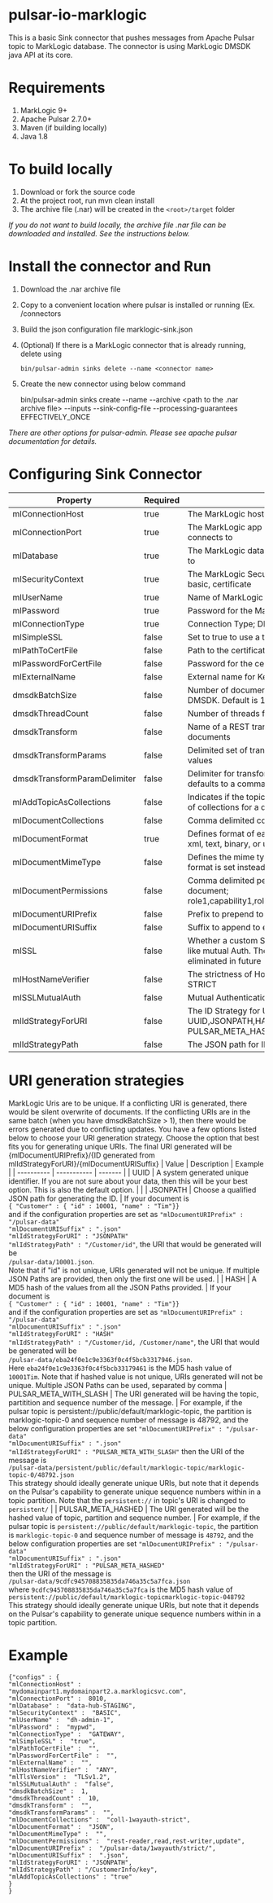 # pulsar-io-marklogic
This is a basic Sink connector that pushes messages from Apache Pulsar topic to MarkLogic database. The connector is using MarkLogic DMSDK java API at its core. 

# Requirements 
1. MarkLogic 9+ 
2. Apache Pulsar 2.7.0+ 
3. Maven (if building locally) 
4. Java 1.8 

# To build locally
 
1. Download or fork the source code
2. At the project root, run mvn clean install 
3. The archive file (.nar) will be created in the `<root>/target` folder 

*If you do not want to build locally, the archive file .nar file can be downloaded and installed. See the instructions below.*

# Install the connector and Run
1. Download the .nar archive file
2. Copy to a convenient location where pulsar is installed or running (Ex. <pulsar installation folder>/connectors 
3. Build the json configuration file marklogic-sink.json 
4. (Optional) If there is a MarkLogic connector that is already running, delete using
 
   `bin/pulsar-admin sinks delete --name <connector name>`
5. Create the new connector using below command 

	bin/pulsar-admin sinks create --name <connector name> --archive <path to the .nar archive file> --inputs <source pulsar topic> --sink-config-file <path to the configuration file> --processing-guarantees EFFECTIVELY_ONCE

*There are other options for pulsar-admin. Please see apache pulsar documentation for details.*

# Configuring Sink Connector

| Property      | Required | Description | 
| ----------- | ----------- | ---------- |
| mlConnectionHost    | true       | The MarkLogic host that the connector connects to | 
| mlConnectionPort    | true       | The MarkLogic app server port that the connector connects to | 
| mlDatabase    | true       | The MarkLogic database that the connector connects to | 
| mlSecurityContext    | true       | The MarkLogic Security Context to create - digest, basic, certificate | 
| mlUserName    | true       | Name of MarkLogic user to authenticate as | 
| mlPassword    | true       | Password for the MarkLogic user | 
| mlConnectionType    | true       | Connection Type; DIRECT or GATEWAY | 
| mlSimpleSSL    | false       | Set to true to use a trust-everything SSL connection | 
| mlPathToCertFile    | false       | Path to the certificate file for certificate authentication | 
| mlPasswordForCertFile    | false       | Password for the certificate file | 
| mlExternalName    | false       | External name for Kerberos authentication | 
| dmsdkBatchSize    | false       | Number of documents to write in each batch of DMSDK. Default is 1 | 
| dmsdkThreadCount    | false       | Number of threads for DMSDK to use. Default is 1 | 
| dmsdkTransform    | false       | Name of a REST transform to use when writing documents | 
| dmsdkTransformParams    | false       | Delimited set of transform parameter names and values | 
| dmsdkTransformParamDelimiter    | false       | Delimiter for transform parameter names and values; defaults to a comma | 
| mlAddTopicAsCollections    | false       | Indicates if the topic name should be added to the set of collections for a document | 
| mlDocumentCollections    | false       | Comma delimited collections to add each document to | 
| mlDocumentFormat    | true       | Defines format of each document; can be one of json, xml, text, binary, or unknown | 
| mlDocumentMimeType    | false       | Defines the mime type of each document; typically format is set instead of mime type | 
| mlDocumentPermissions    | false       | Comma delimited permissions to add to each document; role1,capability1,role1,capability2,role2,capability1 | 
| mlDocumentURIPrefix    | false       | Prefix to prepend to each generated URI | 
| mlDocumentURISuffix    | false       | Suffix to append to each generated URI |
| mlSSL    | false       | Whether a custom SSL connection to the App server like mutual Auth. The dependency on this will be eliminated in future| 
| mlHostNameVerifier    | false       | The strictness of Host Verifier - ANY, COMMON, STRICT | 
| mlSSLMutualAuth    | false       | Mutual Authentication for Basic or Digest: true or false | 
| mlIdStrategyForURI    | false       | The ID Strategy for URI. UUID,JSONPATH,HASH,PULSAR_META_WITH_SLASH, PULSAR_META_HASHED. Default is UUID| 
| mlIdStrategyPath    | false       | The JSON path for ID Strategy |

# URI generation strategies
MarkLogic Uris are to be unique. If a conflicting URI is generated, there would be silent overwrite of documents. If the conflicting URIs are in the same batch (when you have dmsdkBatchSize > 1), then there would be errors generated due to conflicting updates. You have a few options listed below to choose your URI generation strategy. Choose the option that best fits you for generating unique URIs. The final URI generated will be 
{mlDocumentURIPrefix}/{ID generated from mlIdStrategyForURI}/{mlDocumentURISuffix}
| Value      | Description | Example | 
| ---------- | ----------- | ------- |
| UUID | A system generated unique identifier. If you are not sure about your data, then this will be your best option. This is also the default option. | |
| JSONPATH | Choose a qualified JSON path for generating the ID. | If your document is <br> `{ "Customer" : { "id" : 10001, "name" : "Tim"}}` <br> and if the configuration properties are set as  `"mlDocumentURIPrefix" : "/pulsar-data"`<br> `"mlDocumentURISuffix" : ".json"` <br> `"mlIdStrategyForURI" : "JSONPATH"` <br> `"mlIdStrategyPath" : "/Customer/id"`, the URI that would be generated will be  <br> `/pulsar-data/10001.json`. <br> Note that if "id" is not unique, URIs generated will not be unique. If multiple JSON Paths are provided, then only the first one will be used. | 
| HASH | A MD5 hash of the values from all the JSON Paths provided. |  If your document is <br> `{ "Customer" : { "id" : 10001, "name" : "Tim"}}` <br> and if the configuration properties are set as  `"mlDocumentURIPrefix" : "/pulsar-data"`<br> `"mlDocumentURISuffix" : ".json"` <br> `"mlIdStrategyForURI" : "HASH"` <br> `"mlIdStrategyPath" : "/Customer/id, /Customer/name"`, the URI that would be generated will be  <br> `/pulsar-data/eba24f0e1c9e3363f0c4f5bcb3317946.json`. <br> Here `eba24f0e1c9e3363f0c4f5bcb33179461` is the MD5 hash value of `10001Tim`.  Note that if hashed value is not unique, URIs generated will not be unique. Multiple JSON Paths can be used, separated by comma
| PULSAR_META_WITH_SLASH | The URI generated will be having the topic, partitition and sequence number of the message. | For example, if the pulsar topic is persistent://public/default/marklogic-topic, the partition is marklogic-topic-0 and sequence number of message is 48792, and the below configuration properties are set  `"mlDocumentURIPrefix" : "/pulsar-data"`<br> `"mlDocumentURISuffix" : ".json"` <br> `"mlIdStrategyForURI" : "PULSAR_META_WITH_SLASH"` then the URI of the message is <br>`/pulsar-data/persistent/public/default/marklogic-topic/marklogic-topic-0/48792.json` <br> This strategy should ideally generate unique URIs, but note that it depends on the Pulsar's capability to generate unique sequence numbers within in a topic partition. Note that the `persistent://` in topic's URI is changed to `persistent/` |
| PULSAR_META_HASHED | The URI generated will be the hashed value of topic, partition and sequence number. |  For example, if the pulsar topic is `persistent://public/default/marklogic-topic`, the partition is `marklogic-topic-0` and sequence number of message is `48792`, and the below configuration properties are set  `"mlDocumentURIPrefix" : "/pulsar-data"`<br> `"mlDocumentURISuffix" : ".json"` <br> `"mlIdStrategyForURI" : "PULSAR_META_HASHED"` <br> then the URI of the message is <br>`/pulsar-data/9cdfc945708835835da746a35c5a7fca.json` <br> where `9cdfc945708835835da746a35c5a7fca` is the MD5 hash value of `persistent://public/default/marklogic-topicmarklogic-topic-048792` <br> This strategy should ideally generate unique URIs, but note that it depends on the Pulsar's capability to generate unique sequence numbers within in a topic partition.


# Example
	{"configs" : {
	"mlConnectionHost" :  "mydomainpart1.mydomainpart2.a.marklogicsvc.com",
	"mlConnectionPort" :  8010,
	"mlDatabase" :  "data-hub-STAGING",
	"mlSecurityContext" :  "BASIC",
	"mlUserName" :  "dh-admin-1",
	"mlPassword" :  "mypwd",
	"mlConnectionType" :  "GATEWAY",
	"mlSimpleSSL" :  "true",
	"mlPathToCertFile" :  "",
	"mlPasswordForCertFile" :  "",
	"mlExternalName" :  "",
	"mlHostNameVerifier" :  "ANY",
	"mlTlsVersion" :  "TLSv1.2",
	"mlSSLMutualAuth" :  "false",
	"dmsdkBatchSize" :  1,
	"dmsdkThreadCount" :  10,
	"dmsdkTransform" :  "",
	"dmsdkTransformParams" :  "",
	"mlDocumentCollections" :  "coll-1wayauth-strict",
	"mlDocumentFormat" :  "JSON",
	"mlDocumentMimeType" :  "",
	"mlDocumentPermissions" :  "rest-reader,read,rest-writer,update",
	"mlDocumentURIPrefix" :  "/pulsar-data/1wayauth/strict/",
	"mlDocumentURISuffix" :  ".json",
	"mlIdStrategyForURI" : "JSONPATH",
	"mlIdStrategyPath" : "/CustomerInfo/key",
	"mlAddTopicAsCollections" : "true"
	}
	}
